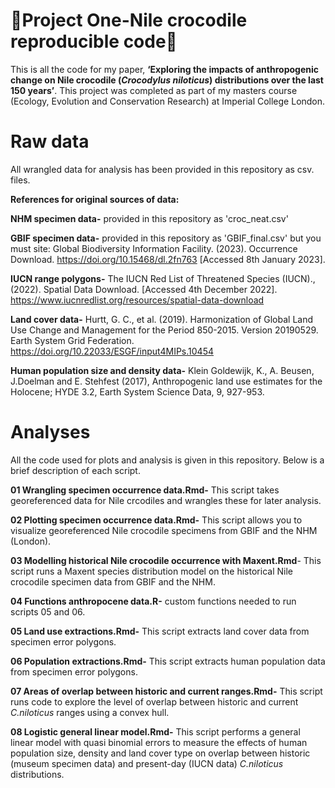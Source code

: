 # 🐊Project One-Nile crocodile reproducible code🐊 #
This is all the code for my paper, **‘Exploring the impacts of anthropogenic change on Nile crocodile (*Crocodylus niloticus*) distributions over the last 150 years’**. This project was completed as part of my masters course (Ecology, Evolution and Conservation Research) at Imperial College London.

# Raw data #

All wrangled data for analysis has been provided in this repository as csv. files.


**References for original sources of data:**

**NHM specimen data-**
provided in this repository as 'croc_neat.csv' 

**GBIF specimen data-**
provided in this repository as 'GBIF_final.csv' but you must site:
Global Biodiversity Information Facility. (2023). Occurrence Download. https://doi.org/10.15468/dl.2fn763 [Accessed 8th January 2023].

**IUCN range polygons-**
The IUCN Red List of Threatened Species (IUCN)., (2022). Spatial Data Download. [Accessed 4th December 2022]. https://www.iucnredlist.org/resources/spatial-data-download

**Land cover data-**
Hurtt, G. C., et al. (2019). Harmonization of Global Land Use Change and Management for the Period 850-2015. Version 20190529. Earth System Grid Federation. https://doi.org/10.22033/ESGF/input4MIPs.10454

**Human population size and density data-**
Klein Goldewijk, K., A. Beusen, J.Doelman and E. Stehfest (2017), Anthropogenic land use estimates for the Holocene; HYDE 3.2, Earth System Science Data, 9, 927-953.


# Analyses #

All the code used for plots and analysis is given in this repository. Below is a brief description of each script.


**01 Wrangling specimen occurrence data.Rmd-** This script takes georeferenced data for Nile crcodiles and wrangles these for later analysis.

**02 Plotting specimen occurrence data.Rmd-** This script allows you to visualize georeferenced Nile crocodile specimens from GBIF and the NHM (London).

**03 Modelling historical Nile crocodile occurrence with Maxent.Rmd**- This script runs a Maxent species distribution model on the historical Nile crocodile specimen data from GBIF and the NHM.

**04 Functions anthropocene data.R-** custom functions needed to run scripts 05 and 06.

**05 Land use extractions.Rmd-** This script extracts land cover data  from specimen error polygons.

**06 Population extractions.Rmd-** This script extracts human population data from specimen error polygons.

**07 Areas of overlap between historic and current ranges.Rmd-** This script runs code to explore the level of overlap between historic and current *C.niloticus*  ranges using a convex hull.

**08 Logistic general linear model.Rmd-** This script performs a general linear model with quasi binomial errors to measure the effects of human population size, density and land cover type on overlap between historic (museum specimen data) and present-day (IUCN data) *C.niloticus* distributions.
